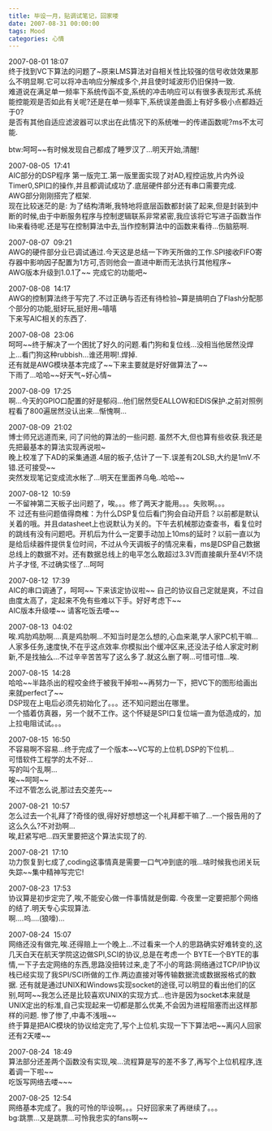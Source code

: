 ```yaml
---
title: 毕设一月，贴调试笔记，回家喽
date: 2007-08-31 00:00:00
tags: Mood
categories: 心情
---
```


2007-08-01 18:07  
终于找到VC下算法的问题了~原来LMS算法对自相关性比较强的信号收敛效果那么不明显啊.它可以将冲击响应分解成多个,并且使时域波形仍旧保持一致.  
难道说在满足单一频率下系统传函不变,系统的冲击响应可以有很多表现形式.系统能控能观是否如此有关呢?还是在单一频率下,系统误差曲面上有好多极小点都趋近于0?  
是否有其他自适应滤波器可以求出在此情况下的系统唯一的传递函数呢?ms不太可能.

btw:呵呵\~~有时候发现自己都成了睡罗汉了...明天开始,清醒!

<!--more-->

2007-08-05  17:41  
AIC部分的DSP程序 第一版完工.第一版里面实现了对AD,程控运放,片内外设Timer0,SPI口的操作,并且都调试成功了.底层硬件部分还有串口需要完成.  
AWG部分刚刚搭完了框架.  
现在比较迷茫的是: 为了结构清晰,我特地将底层函数都封装了起来,但是封装到中断的时候,由于中断服务程序与控制逻辑联系非常紧密,我应该将它写进子函数当作lib来看待呢.还是写在控制算法中去,当作控制算法中的函数来看待...伤脑筋啊.

2007-08-07  09:21  
AWG的硬件部分业已调试通过.今天这是总结一下昨天所做的工作.SPI接收FIFO寄存器中影响因子配置为1方可,否则他会一直进中断而无法执行其他程序~  
AWG版本升级到1.0.1了~~ 完成它的功能吧~

2007-08-08  14:17  
AWG的控制算法终于写完了.不过正确与否还有待检验~算是搞明白了Flash分配那个部分的功能,挺好玩,挺好用~嘻嘻  
下来写AIC相关的东西了.

2007-08-08  23:06  
呵呵\~~终于解决了一个困扰了好久的问题.看门狗和复位线...没相当他居然没焊上...看门狗这种rubbish...谁还用啊!.焊掉.  
还有就是AWG模块基本完成了\~~下来主要就是好好做算法了~~  
下雨了...哈哈\~~好天气~好心情~

2007-08-09  17:25  
啊...今天的GPIO口配置的好是郁闷...他们居然受EALLOW和EDIS保护.之前对照例程看了800遍居然没认出来...惭愧啊...

2007-08-09  21:02  
博士师兄远道而来, 问了问他的算法的一些问题. 虽然不大,但也算有些收获.我还是先把最基本的算法实现再说啦~  
晚上校准了下AD的采集通道.4层的板子,估计了一下.误差有20LSB,大约是1mV.不错.还可接受~~  
突然发现笔记变成流水帐了...明天在里面养乌龟..哈哈~~

2007-08-12  10:59  
一不留神第二天板子出问题了，唉。。。修了两天才能用。。。失败啊。。。  
不 过还有些问题值得商榷：为什么DSP复位后看门狗会自动开启？以前都是默认关着的哦。并且datasheet上也说默认为关的。下午去机械那边查查书，看复位时的跳线有没有问题吧。开机后为什么一定要手动加上10ms的延时？以前一直以为是给后续器件提供复位时间，不过从今天调板子的情况来看，ms是DSP自己数据总线上的数据不对。还有数据总线上的电平怎么敢超过3.3V而直接飙升至4V!不烧片子才怪, 不过确实怪了...呵呵

2007-08-12  17:39  
AIC的串口调通了，呵呵~~ 下来该定协议啦~~ 自己的协议自己定就是爽，不过自由度太高了，定起来不免有些难以下手。好好考虑下~~  
AIC版本升级喽~~ 请客吃饭去喽~~

2007-08-13  04:02  
唉.鸡肋鸡肋啊....真是鸡肋啊...不知当时是怎么想的,心血来潮,学人家PC机干嘛...人家多任务,速度快,不在乎这点效率.你模拟出个缓冲区来,还没法子给人家定时刷新,不是找抽么...不过辛辛苦苦写了这么多了.就这么删了啊...可惜可惜...唉.

2007-08-15  14:28  
哈哈\~~半路杀出的程咬金终于被我干掉啦\~~再努力一下，把VC下的图形给画出来就perfect了~~  
DSP现在上电后必须先初始化了。。。还不知问题出在哪里。  
一个插着仿真器，另一个就不工作。这个怀疑是SPI口复位端一直为低造成的，加上拉电阻试试。。。

2007-08-15  16:50  
不容易啊不容易...终于完成了一个版本\~~VC写的上位机.DSP的下位机...  
可惜软件工程学的太不好...  
写的叫个乱啊...  
唉\~~呵呵~~  
不过不管怎么说,那过去交差先~~

2007-08-21  10:57  
怎么过去一个礼拜了?奇怪的很,得好好想想这一个礼拜都干嘛了...一个报告用的了这么久么?不对劲啊...  
唉,赶紧写吧...四天里要把这个算法实现了的.

2007-08-21  17:10  
功力恢复到七成了,coding这事情真是需要一口气冲到底的哦...啥时候我也闭关玩失踪\~~集中精神写完它!

2007-08-23  17:53  
协议算是初步定完了,唉,不能安心做一件事情就是倒霉. 今夜里一定要把那个网络的结了.明天专心实现算法.  
啊....呜....(狼嚎)...

2007-08-24  15:07  
网络还没有做完,唉.还得赔上一个晚上...不过看来一个人的思路确实好难转变的,这几天白天在航天学院这边做SPI,SCI的协议,总是在考虑一个 BYTE一个BYTE的事情,一下子去定网络的东西,思路没扭转过来,走了不小的弯路:网络通过TCP/IP协议栈已经实现了我SPI/SCI所做的工作.两边直接对等传输数据流或数据报格式的数据. 还有就是通过UNIX和Windows实现socket的途径,可以明显的看出他们的区别,呵呵\~~我怎么还是比较喜欢UNIX的实现方式...也许是因为socket本来就是UNIX定出的标准,自己实现起来一切都是那么优美,不会因为进程阻塞而出这样那样的问题. 惨了惨了,中毒不浅哦~~  
终于算是把AIC模块的协议给定完了,写个上位机.实现一下下算法吧\~~离闪人回家还有2天喽~~

2007-08-24  18:49  
算法部分还差两个函数没有实现,唉...流程算是写的差不多了,再写个上位机程序,连着调一下啦~~  
吃饭写网络去喽~~~

2007-08-25  12:54  
网络基本完成了。我的可怜的毕设啊。。。只好回家来了再继续了。。。  
bg:跳票...又是跳票...可怜我忠实的fans啊~~
